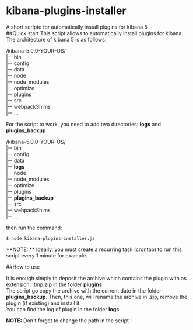 # kibana-plugins-installer
A short scripte for automatically install plugins for kibana 5   
##Quick start
This script allows to automatically install plugins for kibana. The architecture of kibana 5 is as follows:

/kibana-5.0.0-YOUR-OS/   
|-- bin   
|-- config   
|-- data   
|-- node   
|-- node_modules   
|-- optimize   
|-- plugins   
|-- src   
|-- webpackShims   
|-- ...   

For the script to work, you need to add two directories: **logs** and **plugins_backup** 

/kibana-5.0.0-YOUR-OS/   
|-- bin   
|-- config   
|-- data   
|-- **logs**   
|-- node   
|-- node_modules   
|-- optimize   
|-- plugins  
|-- **plugins_backup**   
|-- src   
|-- webpackShims   
|-- ...   

then run the command:   

`$ node kibana-plugins-installer.js`   

**NOTE: ** Ideally, you must create a recurring task (crontab) to run this script every 1 minute for example.

##How to use

It is enough simply to deposit the archive which contains the plugin with as extension: .tmp.zip in the folder **plugins**   
The script go copy the archive with the current date in the folder **plugins_backup**. Then, this one, will rename the archive in .zip, remove the plugin (if existing) and install it.   
You can find the log of plugin in the folder **logs**

**NOTE:** Don't forget to change the path in the script !


